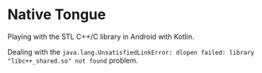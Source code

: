
# Native Tongue

Playing with the STL C++/C library in Android with Kotlin.

Dealing with the `java.lang.UnsatisfiedLinkError: dlopen failed: library "libc++_shared.so" not found` 
problem.
